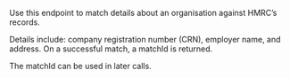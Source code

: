 <p>Use this endpoint to match details about an organisation against HMRC’s records.</p>
<p>Details include: company registration number (CRN), employer name, and address. On a successful match, a matchId is returned.</p> 
<p>The matchId can be used in later calls.</p>